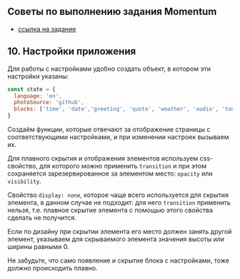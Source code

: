 ## Советы по выполнению задания Momentum
- [ссылка на задание](momentum-stage1.md)

## 10. Настройки приложения

Для работы с настройками удобно создать объект, в котором эти настройки указаны:

```js
const state = {
  language: 'en',
  photoSource: 'github',
  blocks: ['time', 'date','greeting', 'quote', 'weather', 'audio', 'todolist']
}
```

Создаём функции, которые отвечают за отображение страницы с соответствующими настройками, и при изменении настроек вызываем их.

Для плавного скрытия и отображения элементов используем css-свойство, для которого можно применить `transition` и при этом сохраняется зарезервированное за элементом место: `opacity` или `visibility`.

Свойство `display: none`, которое чаще всего используется для скрытия элемента, в данном случае не подходит: для него `transition` применить нельзя, т.е. плавное скрытие элемента с помощью этого свойства сделать не получится. 

Если по дизайну при скрытии элемента его место должен занять другой элемент, указываем для скрываемого элемента значения высоты или ширины равными 0. 

Не забудьте, что само появление и скрытие блока с настройками, тоже должно происходить плавно.